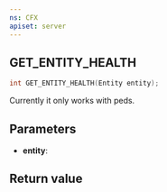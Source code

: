 ```yaml
---
ns: CFX
apiset: server
---
```

## GET_ENTITY_HEALTH

```c
int GET_ENTITY_HEALTH(Entity entity);
```

Currently it only works with peds.

## Parameters
* **entity**: 

## Return value
